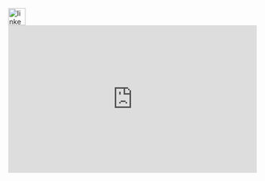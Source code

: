 <a href="https://www.linkedin.com/in/adam-stádník-271280218/" target="_blank">
  <img src="https://img.shields.io/static/v1?message=LinkedIn&logo=linkedin&label=&color=0077B5&logoColor=white&labelColor=&style=for-the-badge" height="35" alt="linkedin logo"  />
</a>

<html>
<iframe src="https://commit-sync.vercel.app/?embed=true&github=Adam014&gitlab=" width="100%" height="300" style="border:none; overflow:hidden; background: transparent;" scrolling="no" frameborder="0"></iframe>
</html>
